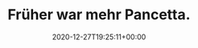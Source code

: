 ---
retweeted: false
source: <a href="http://twitter.com/#!/download/ipad" rel="nofollow">Twitter for iPad</a>
entities:
  hashtags: []
  symbols: []
  user_mentions: []
  urls:
  - url: https://t.co/2pzN3Bt6Ft
    expanded_url: https://twitter.com/Pertsch/status/1342556804409143296
    display_url: twitter.com/Pertsch/status…
    indices:
    - '26'
    - '49'
display_text_range:
- '0'
- '49'
favorite_count: '1'
id_str: '1343276760675266562'
truncated: false
retweet_count: '0'
id: '1343276760675266562'
possibly_sensitive: false
created_at: Sun Dec 27 19:25:11 +0000 2020
favorited: false
full_text: Früher war mehr Pancetta.
lang: de
quote_url: https://twitter.com/Pertsch/status/1342556804409143296
tags:
- pesos:twitter
date: '2020-12-27T19:25:11+00:00'
src: https://twitter.com/bascht/status/1343276760675266562
original_url: https://twitter.com/bascht/status/1343276760675266562
type: twitter_tweet
text: Früher war mehr Pancetta.
title: Früher war mehr Pancetta.

---
